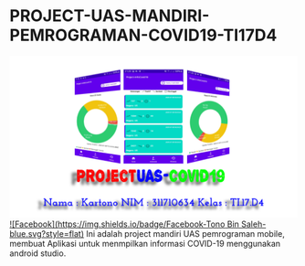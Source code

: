 # PROJECT-UAS-MANDIRI-PEMROGRAMAN-COVID19-TI17D4
![Screenshot](screenshot.png)
[![Facebook](https://img.shields.io/badge/Facebook-Tono Bin Saleh-blue.svg?style=flat)](http://facebook.com/tonoborgesz.thea)
Ini adalah project mandiri UAS pemrograman mobile, membuat Aplikasi untuk menmpilkan informasi COVID-19 menggunakan android studio.



